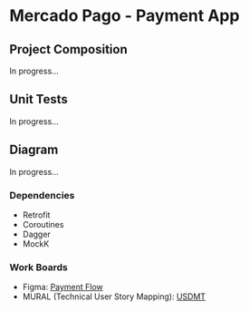 # Mercado Pago - Payment App

## Project Composition

In progress...

## Unit Tests

In progress...

## Diagram

In progress...

### Dependencies

- Retrofit
- Coroutines
- Dagger
- MockK

### Work Boards

- Figma: [Payment Flow](https://www.figma.com/file/ctU57yyEDnnKiE6cZ3aAZZ/Mercado-Pago---Payment-App-Test?node-id=0%3A1)
- MURAL (Technical User Story Mapping): [USDMT](https://app.mural.co/t/flepe8742/m/flepe8742/1666323323276/b4a04d77d545a46a657e6dc17765979010560232?sender=u91bfdf2278077d9fe7763616)
